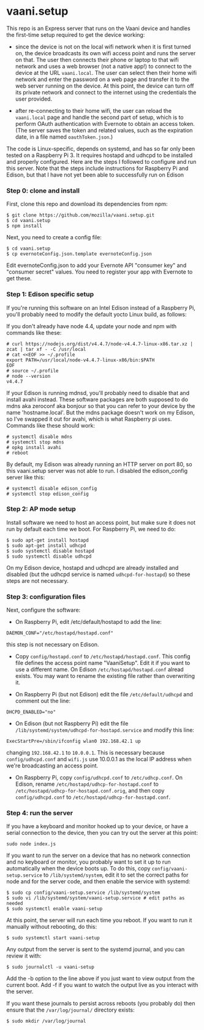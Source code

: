 # vaani.setup

This repo is an Express server that runs on the Vaani device and
handles the first-time setup required to get the device working:

- since the device is not on the local wifi network when it is first
  turned on, the device broadcasts its own wifi access point and runs
  the server on that. The user then connects their phone or laptop to
  that wifi network and uses a web browser (not a native app!) to
  connect to the device at the URL `vaani.local`. The user can select
  then their home wifi network and enter the password on a web page
  and transfer it to the web server running on the device. At this
  point, the device can turn off its private network and connect to
  the internet using the credentials the user provided.

- after re-connecting to their home wifi, the user can reload the
  `vaani.local` page and handle the second part of setup, which is to
  perform OAuth authentication with Evernote to obtain an access
  token. (The server saves the token and related values, such as the
  expiration date, in a file named `oauthToken.json`.)

The code is Linux-specific, depends on systemd, and has so far only
been tested on a Raspberry Pi 3. It requires hostapd and udhcpd to be
installed and properly configured. Here are the steps I followed to
configure and run this server. Note that the steps include
instructions for Raspberry Pi and Edison, but that I have not yet been
able to successfully run on Edison

### Step 0: clone and install

First, clone this repo and download its dependencies from npm:

```
$ git clone https://github.com/mozilla/vaani.setup.git
$ cd vaani.setup
$ npm install
```

Next, you need to create a config file:

```
$ cd vaani.setup
$ cp evernoteConfig.json.template evernoteConfig.json
```

Edit evernoteConfig.json to add your Evernote API "consumer key" and
"consumer secret" values. You need to register your app with Evernote
to get these.

### Step 1: Edison specific setup

If you're running this software on an Intel Edison instead of a
Raspberry Pi, you'll probably need to modify the default yocto Linux
build, as follows:

If you don't already have node 4.4, update your node and npm with
commands like these:

```
# curl https://nodejs.org/dist/v4.4.7/node-v4.4.7-linux-x86.tar.xz | zcat | tar xf - -C /usr/local
# cat <<EOF >> ~/.profile
export PATH=/usr/local/node-v4.4.7-linux-x86/bin:$PATH
EOF
# source ~/.profile
# node --version
v4.4.7
```

If your Edison is running mdnsd, you'll probably need to disable that
and install avahi instead. These software packages are both supposed
to do mdns aka zeroconf aka bonjour so that you can refer to your
device by the name 'hostname.local'. But the mdns package doesn't work
on my Edison, so I've swapped it out for avahi, which is what
Raspberry pi uses. Commands like these should work:

```
# systemctl disable mdns
# systemctl stop mdns
# opkg install avahi
# reboot
```

By default, my Edison was already running an HTTP server on port 80,
so this vaani.setup server was not able to run. I disabled the
edison_config server like this:

```
# systemctl disable edison_config
# systemctl stop edison_config
```

### Step 2: AP mode setup

Install software we need to host an access point, but
make sure it does not run by default each time we boot. For Raspberry
Pi, we need to do:

```
$ sudo apt-get install hostapd
$ sudo apt-get install udhcpd
$ sudo systemctl disable hostapd
$ sudo systemctl disable udhcpd
```

On my Edison device, hostapd and udhcpd are already installed and
disabled (but the udhcpd service is named `udhcpd-for-hostapd`) so
these steps are not necessary.

### Step 3: configuration files
Next, configure the software:

- On Raspberry Pi, edit /etc/default/hostapd to add the line:

```
DAEMON_CONF="/etc/hostapd/hostapd.conf"
```
this step is not necessary on Edison.

- Copy `config/hostapd.conf` to `/etc/hostapd/hostapd.conf`.  This
  config file defines the access point name "VaaniSetup". Edit it if
  you want to use a different name. On Edison
  `/etc/hostapd/hostapd.conf` alread exists. You may want to rename
  the existing file rather than overwriting it.

- On Raspberry Pi (but not Edison) edit the file `/etc/default/udhcpd`
  and comment out the line:

```
DHCPD_ENABLED="no"
```

- On Edison (but not Raspberry Pi) edit the file
  `/lib/systemd/system/udhcpd-for-hostapd.service` and modify this
  line:

```
ExecStartPre=/sbin/ifconfig wlan0 192.168.42.1 up
```
changing `192.168.42.1` to `10.0.0.1`. This is necessary because
`config/udhcpd.conf` and `wifi.js` use 10.0.0.1 as the local IP
address when we're broadcasting an access point.

- On Raspberry Pi, copy `config/udhcpd.conf` to `/etc/udhcp.conf`.
On Edison, rename `/etc/hostapd/udhcp-for-hostapd.conf` to
`/etc/hostapd/udhcp-for-hostapd.conf.orig`, and then copy
`config/udhcpd.conf` to `/etc/hostapd/udhcp-for-hostapd.conf`.


### Step 4: run the server

If you have a keyboard and monitor hooked up to your device, or have a
serial connection to the device, then you can try out the server at
this point:

```
sudo node index.js
```

If you want to run the server on a device that has no network
connection and no keyboard or monitor, you probably want to set it up
to run automatically when the device boots up. To do this, copy
`config/vaani-setup.service` to `/lib/systemd/system`, edit it to set
the correct paths for node and for the server code, and then enable
the service with systemd:

```
$ sudo cp config/vaani-setup.service /lib/systemd/system
$ sudo vi /lib/systemd/system/vaani-setup.service # edit paths as needed
$ sudo systemctl enable vaani-setup
```

At this point, the server will run each time you reboot.  If you want
to run it manually without rebooting, do this:

```
$ sudo systemctl start vaani-setup
```

Any output from the server is sent to the systemd journal, and you can
review it with:

```
$ sudo journalctl -u vaani-setup
```

Add the -b option to the line above if you just want to view output
from the current boot.  Add -f if you want to watch the output live as
you interact with the server.

If you want these journals to persist across reboots (you probably do)
then ensure that the `/var/log/journal/` directory
exists:

```
$ sudo mkdir /var/log/journal
```

